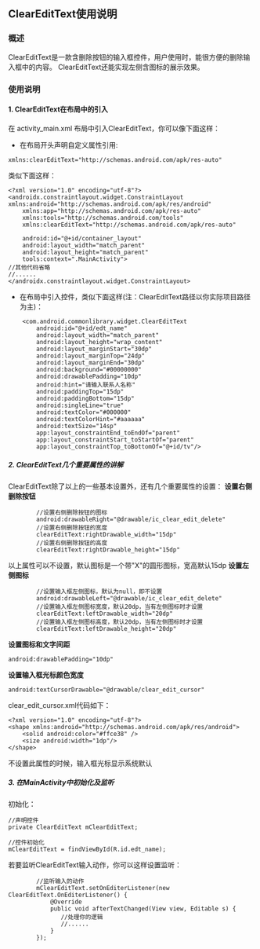 ## ClearEditText使用说明

### 概述
ClearEditText是一款含删除按钮的输入框控件，用户使用时，能很方便的删除输入框中的内容。
ClearEditText还能实现左侧含图标的展示效果。

### 使用说明
#### 1. ClearEditText在布局中的引入
在 activity_main.xml 布局中引入ClearEditText，你可以像下面这样：
- 在布局开头声明自定义属性引用:
```
xmlns:clearEditText="http://schemas.android.com/apk/res-auto"
```
类似下面这样：
```
<?xml version="1.0" encoding="utf-8"?>
<androidx.constraintlayout.widget.ConstraintLayout xmlns:android="http://schemas.android.com/apk/res/android"
    xmlns:app="http://schemas.android.com/apk/res-auto"
    xmlns:tools="http://schemas.android.com/tools"
    xmlns:clearEditText="http://schemas.android.com/apk/res-auto"

    android:id="@+id/container_layout"
    android:layout_width="match_parent"
    android:layout_height="match_parent"
    tools:context=".MainActivity">
//其他代码省略
//......
</androidx.constraintlayout.widget.ConstraintLayout>
```
- 在布局中引入控件，类似下面这样(注：ClearEditText路径以你实际项目路径为主)：
```
    <com.android.commonlibrary.widget.ClearEditText
        android:id="@+id/edt_name"
        android:layout_width="match_parent"
        android:layout_height="wrap_content"
        android:layout_marginStart="30dp"
        android:layout_marginTop="24dp"
        android:layout_marginEnd="30dp"
        android:background="#00000000"
        android:drawablePadding="10dp"
        android:hint="请输入联系人名称"
        android:paddingTop="15dp"
        android:paddingBottom="15dp"
        android:singleLine="true"
        android:textColor="#000000"
        android:textColorHint="#aaaaaa"
        android:textSize="14sp"
        app:layout_constraintEnd_toEndOf="parent"
        app:layout_constraintStart_toStartOf="parent"
        app:layout_constraintTop_toBottomOf="@+id/tv"/>
```
##### 2. ClearEditText几个重要属性的讲解
ClearEditText除了以上的一些基本设置外，还有几个重要属性的设置：
**设置右侧删除按钮**
```
        //设置右侧删除按钮的图标
        android:drawableRight="@drawable/ic_clear_edit_delete"
        //设置右侧删除按钮的宽度
        clearEditText:rightDrawable_width="15dp"
        //设置右侧删除按钮的高度
        clearEditText:rightDrawable_height="15dp"  
```
以上属性可以不设置，默认图标是一个带"X"的圆形图标，宽高默认15dp
**设置左侧图标**
```    
        //设置输入框左侧图标，默认为null，即不设置
        android:drawableLeft="@drawable/ic_clear_edit_delete"
        //设置输入框左侧图标宽度，默认20dp，当有左侧图标时才设置
        clearEditText:leftDrawable_width="20dp"
        //设置输入框左侧图标高度，默认20dp，当有左侧图标时才设置
        clearEditText:leftDrawable_height="20dp"
```
**设置图标和文字间距**
```
android:drawablePadding="10dp"
```
**设置输入框光标颜色宽度**
```
android:textCursorDrawable="@drawable/clear_edit_cursor"
```
clear_edit_cursor.xml代码如下：
```
<?xml version="1.0" encoding="utf-8"?>
<shape xmlns:android="http://schemas.android.com/apk/res/android">
    <solid android:color="#ffce38" />
    <size android:width="1dp"/>
</shape>
```
不设置此属性的时候，输入框光标显示系统默认
##### 3. 在MainActivity中初始化及监听
初始化：
```
//声明控件
private ClearEditText mClearEditText;

//控件初始化
mClearEditText = findViewById(R.id.edt_name);
```
若要监听ClearEditText输入动作，你可以这样设置监听：
```
        //监听输入的动作
        mClearEditText.setOnEditerListener(new ClearEditText.OnEditerListener() {
            @Override
            public void afterTextChanged(View view, Editable s) {
               //处理你的逻辑
               //......
            }
        });
```

